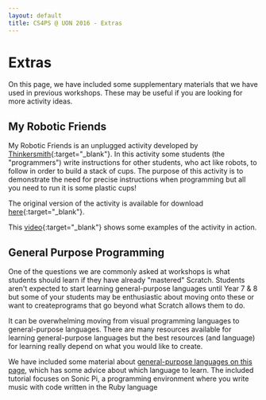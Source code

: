```yaml
---
layout: default
title: CS4PS @ UON 2016 - Extras
---
```


# Extras

On this page, we have included some supplementary materials that we have used in previous workshops.
These may be useful if you are looking for more activity ideas.

## My Robotic Friends

My Robotic Friends is an unplugged activity developed by [Thinkersmith](http://thinkersmith.org/){:target="_blank"}.
In this activity some students (the "programmers") write instructions for other students, who act like robots, to follow in order to build a stack of cups. 
The purpose of this activity is to demonstrate the need for precise instructions when programming but all you need to run it is some plastic cups!

The original version of the activity is available for download [here](https://csedweek.org/unplugged/thinkersmith){:target="_blank"}.

This [video](https://www.youtube.com/watch?v=xaW3PAzHxCU){:target="_blank"} shows some examples of the activity in action.

## General Purpose Programming

One of the questions we are commonly asked at workshops is what students should learn if they have already "mastered" Scratch.
Students aren't expected to start learning general-purpose languages until Year 7 & 8 but some of your students may be enthusiastic about moving onto these or want to createprograms that go beyond what Scratch allows them to do.

It can be overwhelming moving from visual programming languages to general-purpose languages. 
There are many resources available for learning general-purpose languages but the best resources (and language) for learning really depend on what you would like to create.

We have included some material about [general-purpose languages on this page](sonic_pi), which has some advice about which language to learn.
The included tutorial focuses on Sonic Pi, a programming environment where you write music with code written in the Ruby language

